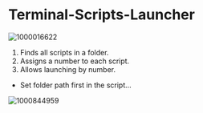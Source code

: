 # Terminal-Scripts-Launcher

![1000016622](https://github.com/user-attachments/assets/8a055ebf-da3f-4d30-9ffa-1e015d3549c4)


1. Finds all scripts in a folder.
2. Assigns a number to each script.
3. Allows launching by number.

* Set folder path first in the script...

![1000844959](https://github.com/user-attachments/assets/481f8286-5824-4554-9499-be905b03333b)




